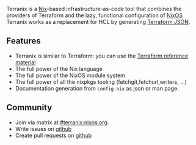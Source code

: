 Terranix is a [Nix][nix]-based infrastructure-as-code tool that combines the
providers of Terraform and the lazy, functional configuration of [NixOS][nixos]
Terranix works as a replacement for HCL by generating [Terraform JSON][tf-json].

[nix]: https://serokell.io/blog/what-is-nix
[nixos]: https://nixos.org/
[tf-json]: https://www.terraform.io/docs/configuration/syntax-json.html

## Features

- Terranix is similar to Terraform: you can use the
  [Terraform reference material](https://www.terraform.io/docs/providers/index.html)
- The full power of the Nix language
- The full power of the NixOS module system
- The full power of all the nixpkgs tooling (fetchgit,fetchurl,writers, ...)
- Documentation generation from `config.nix` as json or man page.

## Community

- Join via matrix at [#terranix:nixos.org](https://matrix.to/#/#terranix:nixos.org).
- Write issues on [github](https://github.com/terranix/terranix/issues)
- Create pull requests on [github](https://github.com/terranix/terranix/pulls)
